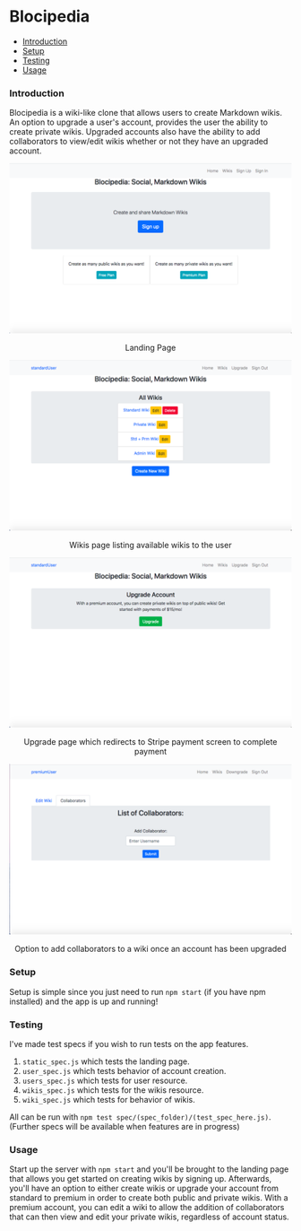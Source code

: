 # Blocipedia

* [Introduction](#introduction)
* [Setup](#setup)
* [Testing](#testing)
* [Usage](#usage)

### Introduction
Blocipedia is a wiki-like clone that allows users to create Markdown wikis. 
An option to upgrade a user's account, provides the user the ability to create private wikis. 
Upgraded accounts also have the ability to add collaborators to view/edit wikis whether or not they have an upgraded account. 

![Landing Page](https://raw.githubusercontent.com/NG-Rich/blocipedia-node/master/src/assets/images/landing.png) <div align=center>Landing Page</div>

![Wikis Page](https://raw.githubusercontent.com/NG-Rich/blocipedia-node/master/src/assets/images/wikis.png) <div align=center>Wikis page listing available wikis to the user</div>

![Upgrade Page](https://raw.githubusercontent.com/NG-Rich/blocipedia-node/master/src/assets/images/upgrade.png) <div align=center>Upgrade page which redirects to Stripe payment screen to complete payment</div>

![Collabs Page](https://raw.githubusercontent.com/NG-Rich/blocipedia-node/master/src/assets/images/collabs.png) <div align=center>Option to add collaborators to a wiki once an account has been upgraded</div>

### Setup
Setup is simple since you just need to run `npm start` (if you have npm installed) and the app is up and running!

### Testing
I've made test specs if you wish to run tests on the app features.  
1. `static_spec.js` which tests the landing page.
2. `user_spec.js` which tests behavior of account creation.
3. `users_spec.js` which tests for user resource.
4. `wikis_spec.js` which tests for the wikis resource.
5. `wiki_spec.js` which tests for behavior of wikis.


All can be run with `npm test spec/(spec_folder)/(test_spec_here.js)`.
(Further specs will be available when features are in progress)

### Usage
Start up the server with `npm start` and you'll be brought to the landing page that allows you get started on creating wikis by signing up.
Afterwards, you'll have an option to either create wikis or upgrade your account from standard to premium in order to create both public and private wikis.
With a premium account, you can edit a wiki to allow the addition of collaborators that can then view and edit your private wikis, regardless of account status.
